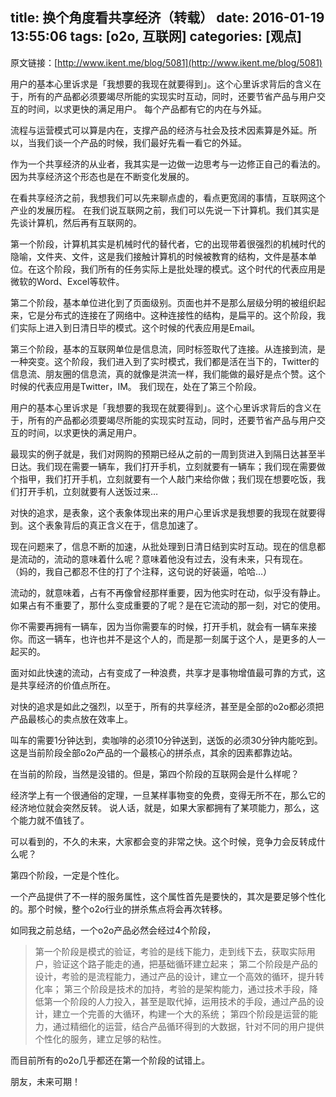 title: 换个角度看共享经济（转载）
date: 2016-01-19 13:55:06
tags: [o2o, 互联网]
categories: [观点]
---

原文链接：[http://www.ikent.me/blog/5081](http://www.ikent.me/blog/5081)

用户的基本心里诉求是「我想要的我现在就要得到」。这个心里诉求背后的含义在于，所有的产品都必须要竭尽所能的实现实时互动，同时，还要节省产品与用户交互的时间，以求更快的满足用户。
每个产品都有它的内在与外延。

流程与运营模式可以算是内在，支撑产品的经济与社会及技术因素算是外延。所以，当我们谈一个产品的时候，我们最好先看一看它的外延。

作为一个共享经济的从业者，我其实是一边做一边思考与一边修正自己的看法的。因为共享经济这个形态也是在不断变化发展的。<!--more-->

在看共享经济之前，我想我们可以先来聊点虚的，看点更宽阔的事情，互联网这个产业的发展历程。
在我们说互联网之前，我们可以先说一下计算机。我们其实是先谈计算机，然后再有互联网的。

第一个阶段，计算机其实是机械时代的替代者，它的出现带着很强烈的机械时代的隐喻，文件夹、文件，这是我们接触计算机的时候被教育的结构，文件是基本单位。在这个阶段，我们所有的任务实际上是批处理的模式。这个时代的代表应用是微软的Word、Excel等软件。

第二个阶段，基本单位进化到了页面级别。页面也并不是那么层级分明的被组织起来，它是分布式的连接在了网络中。这种连接性的结构，是扁平的。这个阶段，我们实际上进入到日清日毕的模式。这个时候的代表应用是Email。

第三个阶段，基本的互联网单位是信息流，同时标签取代了连接。从连接到流，是一种突变。这个阶段，我们进入到了实时模式，我们都是活在当下的，Twitter的信息流、朋友圈的信息流，真的就像是洪流一样，我们能做的最好是点个赞。这个时候的代表应用是Twitter，IM。
我们现在，处在了第三个阶段。

用户的基本心里诉求是「我想要的我现在就要得到」。这个心里诉求背后的含义在于，所有的产品都必须要竭尽所能的实现实时互动，同时，还要节省产品与用户交互的时间，以求更快的满足用户。

最现实的例子就是，我们对网购的预期已经从之前的一周到货进入到隔日达甚至半日达。我们现在需要一辆车，我们打开手机，立刻就要有一辆车；我们现在需要做个指甲，我们打开手机，立刻就要有一个人敲门来给你做；我们现在想要吃饭，我们打开手机，立刻就要有人送饭过来…

对快的追求，是表象，这个表象体现出来的用户心里诉求是我想要的我现在就要得到。这个表象背后的真正含义在于，信息加速了。

现在问题来了，信息不断的加速，从批处理到日清日结到实时互动。现在的信息都是流动的，流动的意味着什么呢？意味着他没有过去，没有未来，只有现在。
（妈的，我自己都忍不住的打了个注释，这句说的好装逼，哈哈…）

流动的，就意味着，占有不再像曾经那样重要，因为他实时在动，似乎没有静止。如果占有不重要了，那什么变成重要的了呢？是在它流动的那一刻，对它的使用。

你不需要再拥有一辆车，因为当你需要车的时候，打开手机，就会有一辆车来接你。而这一辆车，也许也并不是这个人的，而是那一刻属于这个人，是更多的人一起买的。

面对如此快速的流动，占有变成了一种浪费，共享才是事物增值最可靠的方式，这是共享经济的价值点所在。

对快的追求是如此之强烈，以至于，所有的共享经济，甚至是全部的o2o都必须把产品最核心的卖点放在效率上。

叫车的需要1分钟达到，卖咖啡的必须10分钟送到，送饭的必须30分钟内能吃到。这是当前阶段全部o2o产品的一个最核心的拼杀点，其余的因素都靠边站。

在当前的阶段，当然是没错的。但是，第四个阶段的互联网会是什么样呢？

经济学上有一个很通俗的定理，一旦某样事物变的免费，变得无所不在，那么它的经济地位就会突然反转。
说人话，就是，如果大家都拥有了某项能力，那么，这个能力就不值钱了。

可以看到的，不久的未来，大家都会变的非常之快。这个时候，竞争力会反转成什么呢？

第四个阶段，一定是个性化。

一个产品提供了不一样的服务属性，这个属性首先是要快的，其次是要足够个性化的。那个时候，整个o2o行业的拼杀焦点将会再次转移。

如同我之前总结，一个o2o产品必然会经过4个阶段，
>第一个阶段是模式的验证，考验的是线下能力，走到线下去，获取实际用户，验证这个路子能走的通，把基础循环建立起来；
第二个阶段是产品的设计，考验的是流程能力，通过产品的设计，建立一个高效的循环，提升转化率；
第三个阶段是技术的加持，考验的是架构能力，通过技术手段，降低第一个阶段的人力投入，甚至是取代掉，运用技术的手段，通过产品的设计，建立一个完善的大循环，构建一个大的系统；
第四个阶段是运营的能力，通过精细化的运营，结合产品循环得到的大数据，针对不同的用户提供个性化的服务，建立足够的粘性。

而目前所有的o2o几乎都还在第一个阶段的试错上。

朋友，未来可期！

